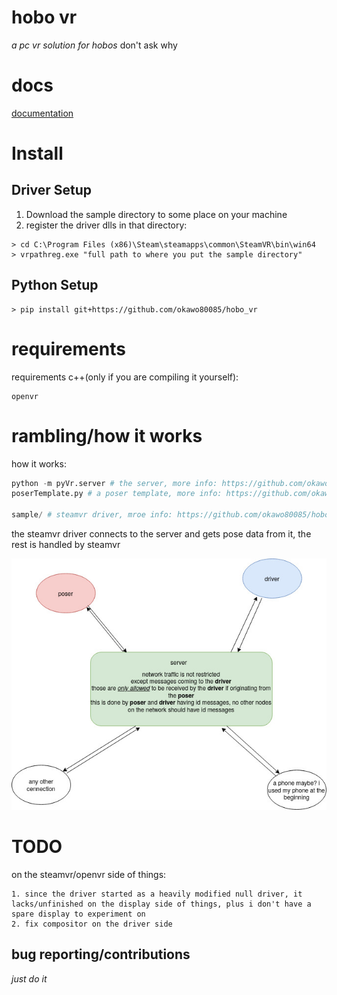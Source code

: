 # hobo vr

*a pc vr solution for hobos* don't ask why

# docs
[documentation](https://github.com/okawo80085/hobo_vr/wiki)

# Install

## Driver Setup
1. Download the sample directory to some place on your machine
2. register the driver dlls in that directory:
```
> cd C:\Program Files (x86)\Steam\steamapps\common\SteamVR\bin\win64
> vrpathreg.exe "full path to where you put the sample directory"
```

## Python Setup
```
> pip install git+https://github.com/okawo80085/hobo_vr
```

# requirements
requirements c++(only if you are compiling it yourself):
```
openvr
```

# rambling/how it works

how it works:
```python
python -m pyVr.server # the server, more info: https://github.com/okawo80085/hobo_vr/wiki/server
poserTemplate.py # a poser template, more info: https://github.com/okawo80085/hobo_vr/wiki/poser-script

sample/ # steamvr driver, mroe info: https://github.com/okawo80085/hobo_vr/wiki/driver
```

the steamvr driver connects to the server and gets pose data from it, the rest is handled by steamvr

![network_diagram](/images/network_diagram.jpg)

# TODO
on the steamvr/openvr side of things:
```
1. since the driver started as a heavily modified null driver, it lacks/unfinished on the display side of things, plus i don't have a spare display to experiment on
2. fix compositor on the driver side
```

## bug reporting/contributions
*just do it*
